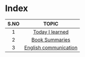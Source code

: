 # Index

| S.NO |                       TOPIC                        |
| :--: | :------------------------------------------------: |
|  1   |       [Today I learned](/today-i-learned.md)       |
|  2   |        [Book Summaries](/book-summaries.md)        |
|  3   | [English communication](/english-communication.md) |
